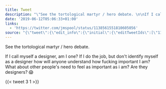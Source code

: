 ```yaml
---
title: Tweet
description: "\"See the tortological martyr / hero debate. \n\nIf I call myself a designer, am I one? If I do the job, but don't identify myself as a designer how will anyone understand how fucking important I am? What about other people's need to feel as important as i am? Are they designers? \U0001F631 \""
date: '2019-06-12T05:06:33+01:00'
links:
  - 'https://twitter.com/jmspool/status/1138561551810605056'
source: "{\"tweet\":{\"edit_info\":{\"initial\":{\"editTweetIds\":[\"1138677447354925056\"],\"editableUntil\":\"2019-06-12T06:20:33.710Z\",\"editsRemaining\":\"5\",\"isEditEligible\":true}},\"retweeted\":false,\"source\":\"<a href=\\\"http://twitter.com/download/android\\\" rel=\\\"nofollow\\\">Twitter for Android</a>\",\"entities\":{\"hashtags\":[],\"symbols\":[],\"user_mentions\":[],\"urls\":[{\"url\":\"https://t.co/C3VIm7NT4H\",\"expanded_url\":\"https://twitter.com/jmspool/status/1138561551810605056\",\"display_url\":\"twitter.com/jmspool/status…\",\"indices\":[\"279\",\"302\"]}]},\"display_text_range\":[\"0\",\"302\"],\"favorite_count\":\"3\",\"id_str\":\"1138677447354925056\",\"truncated\":false,\"retweet_count\":\"1\",\"id\":\"1138677447354925056\",\"possibly_sensitive\":false,\"created_at\":\"Wed Jun 12 05:20:33 +0000 2019\",\"favorited\":false,\"full_text\":\"See the tortological martyr / hero debate. \\n\\nIf I call myself a designer, am I one? If I do the job, but don't identify myself as a designer how will anyone understand how fucking important I am? What about other people's need to feel as important as i am? Are they designers? \U0001F631 https://t.co/C3VIm7NT4H\",\"lang\":\"en\"}}"
---
```

See the tortological martyr / hero debate. 

If I call myself a designer, am I one? If I do the job, but don't identify myself as a designer how will anyone understand how fucking important I am? What about other people's need to feel as important as i am? Are they designers? 😱 
    
{{< tweet 3 1 >}}
    
